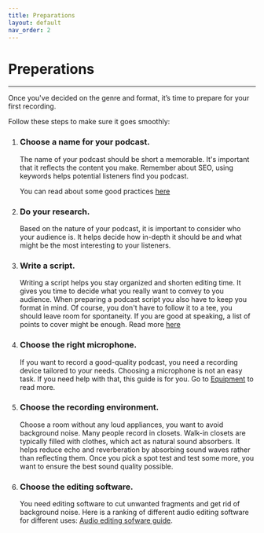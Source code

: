 ```yaml
---
title: Preparations
layout: default
nav_order: 2
---
```


# Preperations
---

Once you've decided on the genre and format, it’s time to prepare for your first recording.

Follow these steps to make sure it goes smoothly:

1. ### Choose a name for your podcast.
   
   The name of your podcast should be short a memorable. It's important that it reflects the content you make. Remember about SEO, using keywords helps potential listeners find you podcast. 
   
   You can read about some good practices [here](https://podcasters.spotify.com/resources/learn/create/podcast-name.)


2. ### Do your research.
   
   Based on the nature of your podcast, it is important to consider who your audience is. It helps decide how in-depth it should be and what might be the most interesting to your listeners.

3. ### Write a script.
   
   Writing a script helps you stay organized and shorten editing time. It gives you time to decide what you really want to convey to you audience. When preparing a podcast script you also have to keep you format in mind. Of course, you don't have to follow it to a tee, you should leave room for spontaneity. If you are good at speaking, a list of points to cover might be enough. Read more [here](https://podcasters.spotify.com/resources/learn/create/how-to-write-podcast-scripts )


4. ### Choose the right microphone.
   
   If you want to record a good-quality podcast, you need a recording device tailored to your needs. Choosing a microphone is not an easy task. If you need help with that, this guide is for you. Go to [Equipment](Equipment.html) to read more.

5. ### Choose the recording environment.
   
   Choose a room without any loud appliances, you want to avoid background noise. Many people record in closets.  Walk-in closets are typically filled with clothes, which act as natural sound absorbers. It helps reduce echo and reverberation by absorbing sound waves rather than reflecting them. Once you pick a spot test and test some more, you want to ensure the best sound quality possible.

6. ### Choose the editing software.
   
   You need editing software to cut unwanted fragments and get rid of background noise. Here is a ranking of different audio editing software for different uses: [Audio editing sofware guide]( https://www.fiverr.com/resources/guides/music-audio/podcast-editing-software ).


